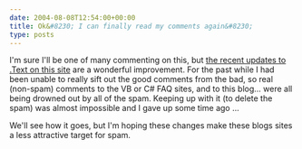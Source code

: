 ```yaml
---
date: 2004-08-08T12:54:00+00:00
title: Ok&#8230; I can finally read my comments again&#8230;
type: posts
---
```

I'm sure I'll be one of many commenting on this, but [the recent updates to .Text on this site](http://weblogs.asp.net/sitenews/archive/2004/08/07/210728.aspx) are a wonderful improvement. For the past while I had been unable to really sift out the good comments from the bad, so real (non-spam) comments to the VB or C# FAQ sites, and to this blog... were all being drowned out by all of the spam. Keeping up with it (to delete the spam) was almost impossible and I gave up some time ago ...

We'll see how it goes, but I'm hoping these changes make these blogs sites a less attractive target for spam.
